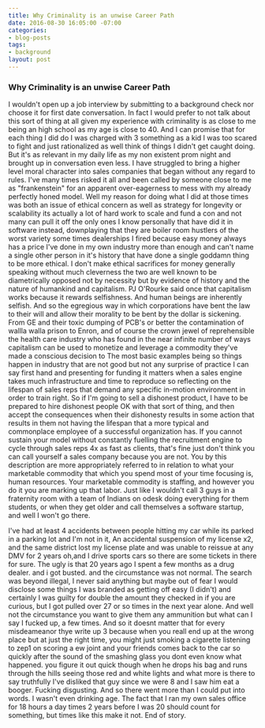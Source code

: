 ```yaml
---
title: Why Criminality is an unwise Career Path
date: 2016-08-30 16:05:00 -07:00
categories:
- blog-posts
tags:
- background
layout: post
---
```


### Why Criminality is an unwise Career Path
I wouldn't open up a job interview by submitting to a background check nor choose it for first date conversation. In fact I would prefer to not talk about this sort of thing at all given my experience with criminality is as close to me being an high school as my age is close to 40. And I can promise that for each thing I did do I was charged with 3 something as a kid I was too scared to fight and just rationalized as well think of things I didn't get caught doing. But it's as relevant in my daily life as my non existent prom night and brought up in conversation even less. I have struggled to bring a higher level moral character into sales companies that began without any regard to rules. I've many times risked it all and been called by someone close to me as "frankenstein" for an apparent over-eagerness to mess with my already perfectly honed model. Well my reason for doing what I did at those times was both an issue of ethical concern as well as strategy for longevity or scalability its actually a lot of hard work to scale and fund a con and not many can pull it off the only ones I know personally that have did it in software instead, downplaying that they are boiler room hustlers of the worst variety some times dealerships I fired because easy money always has a price I've done in my own industry more than enough and can't name a single other person in it's history that have done a single goddamn thing to be more ethical. I don't make ethical sacrifices for money generally speaking without much cleverness the two are well known to be diametrically opposed not by necessity but by evidence of history and the nature of humankind and capitalism. PJ O'Rourke said once that capitalism works because it rewards selfishness. And human  beings are inherently selfish. And so the egregious way in which corporations have bent the law to their will and allow their morality to be bent by the dollar is sickening. From GE and their toxic dumping of PCB's or better  the contamination of wallla walla prison to Enron, and of course the crown jewel of reprehensible the health care industry who has found in the near infinite number of ways capitalism can be used to monetize and leverage a commodity they've made a conscious decision to The most basic examples being so things happen in industry that are not good but not any surprise  of practice  I can say first hand   and presenting for funding it matters when a sales engine takes much infrastructure and time to reproduce so reflecting on the lifespan of sales reps that demand any specific in-motion environment in order to train right. So if I'm going to sell a dishonest product, I have to be prepared to hire dishonest people OK with that sort of thing, and then accept the consequences when their dishonesty results in some action that results in them not having the lifespan that a more typical and commonplace employee of a successful organization has. If you cannot sustain your model without constantly fuelling the recruitment engine to cycle through sales reps 4x as fast as clients, that's fine just don't think you can call yourself a sales company because you are not. You by this description are more appropriately referred to in relation to what your marketable commodity that which you spend most of your time focusing is, human resources. Your marketable commodity is staffing, and however you do it you are marking up that labor. Just like I wouldn't call 3 guys in a fraternity room with a team of Indians on odesk doing everything for them students, or when they get older and call themselves a software startup, and well I won't go there.  


I've had at least 4 accidents between people hitting my car while its parked in a parking lot and I'm not in it,  An accidental suspension of my license x2, and the same district lost my license plate and was unable to reissue at any DMV for 2 years oh,and I drive sports cars so there are some tickets in there for sure. The ugly is that 20 years ago I spent a few months as a drug dealer. and i got busted. and the circumstance was not normal. The search was beyond illegal, I never said anything but maybe out of fear I would disclose some things I was branded as getting off easy (I didn't) and certainly I was guilty for double the amount they checked in if you are curious, but I got pulled over 27 or so times in the next year alone. And well not the circumstance you want to give them any ammunition but what can I say I fucked up, a few times. And so it doesnt matter that for every misdeameanor thye write up 3 because when you reall end up at the wrong place but at just the right time, you might just smoking a cigarette listening to zep1 on scoring a ew joint and your friends comes back to the car so quickly after the sound of the smashing  glass you dont even know what happened. you figure it out quick though when he drops his bag and runs through the hills seeing those red and white lights and what more is there to say truthfully I've disliked that guy since we were 8 and I saw him eat a booger. Fucking disgusting. And so there went more than I could put into words. I wasn't even drinking age. The fact that I ran my own sales office for 18 hours a day times 2 years before I was 20 should count for something, but times like this make it not. End of story.



